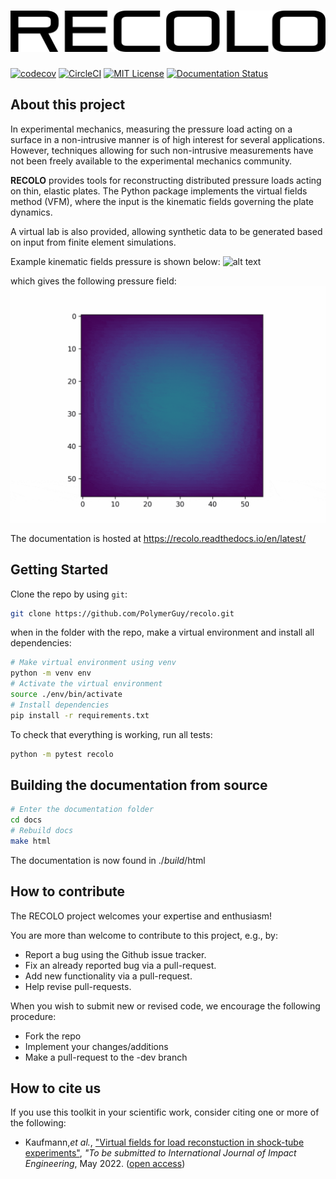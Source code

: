 ![](docs/logo.png)
=============
[![codecov](https://codecov.io/gh/PolymerGuy/recolo/branch/master/graph/badge.svg?token=7J4EH3C399)](https://codecov.io/gh/PolymerGuy/recolo)
[![CircleCI](https://circleci.com/gh/PolymerGuy/recolo.svg?style=svg&circle-token=3403eba7b905e1a626d1c797ed5ca4e3daba76df)](https://circleci.com/gh/PolymerGuy/recolo)
[![MIT License][license-shield]][license-url]
[![Documentation Status](https://readthedocs.org/projects/recolo/badge/?version=latest)](https://recolo.readthedocs.io/en/latest/?badge=latest)


About this project
------------------
In experimental mechanics, measuring the pressure load acting on a surface in a non-intrusive manner is of high interest for several applications. However, techniques allowing for such non-intrusive measurements have not been freely available to the experimental mechanics community.

**RECOLO** provides tools for reconstructing distributed pressure loads acting on thin, elastic plates. The Python package implements the virtual fields method (VFM), where the input is the kinematic fields governing the plate dynamics.

A virtual lab is also provided, allowing synthetic data to be generated based on input from finite element simulations.

Example kinematic fields pressure is shown below:
![alt text](docs/kinematics.gif)

which gives the following pressure field:
![alt text](docs/pressure.gif)

The documentation is hosted at https://recolo.readthedocs.io/en/latest/


Getting Started
---------------
Clone the repo by using `git`:

```bash
git clone https://github.com/PolymerGuy/recolo.git
```

when in the folder with the repo, make a virtual environment and install all dependencies:

```bash
# Make virtual environment using venv
python -m venv env
# Activate the virtual environment
source ./env/bin/activate
# Install dependencies
pip install -r requirements.txt
```

To check that everything is working, run all tests:
```bash
python -m pytest recolo
```


Building the documentation from source
--------------------------------------
```bash
# Enter the documentation folder
cd docs
# Rebuild docs
make html
```

The documentation is now found in ./_build_/html


How to contribute
-----------------
The RECOLO project welcomes your expertise and enthusiasm!

You are more than welcome to contribute to this project, e.g., by:
* Report a bug using the Github issue tracker.
* Fix an already reported bug via a pull-request.
* Add new functionality via a pull-request.
* Help revise pull-requests.

When you wish to submit new or revised code, we encourage the following procedure:

* Fork the repo
* Implement your changes/additions
* Make a pull-request to the -dev branch

How to cite us
--------------
If you use this toolkit in your scientific work, consider citing one or more of the following:

- Kaufmann,*et al.*, ["Virtual fields for load reconstuction in shock-tube experiments"](https://www.dead.link.com), *"To be submitted to International Journal of Impact Engineering*, May 2022. ([open access](https://www.dead.link.com))



[license-shield]: https://img.shields.io/badge/license-MIT-blue.svg?style=flat-square
[license-url]: https://choosealicense.com/licenses/mit